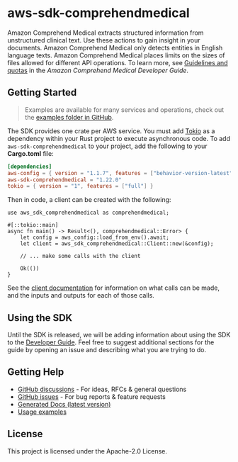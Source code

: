 # aws-sdk-comprehendmedical

Amazon Comprehend Medical extracts structured information from unstructured clinical text. Use these actions to gain insight in your documents. Amazon Comprehend Medical only detects entities in English language texts. Amazon Comprehend Medical places limits on the sizes of files allowed for different API operations. To learn more, see [Guidelines and quotas](https://docs.aws.amazon.com/comprehend-medical/latest/dev/comprehendmedical-quotas.html) in the _Amazon Comprehend Medical Developer Guide_.

## Getting Started

> Examples are available for many services and operations, check out the
> [examples folder in GitHub](https://github.com/awslabs/aws-sdk-rust/tree/main/examples).

The SDK provides one crate per AWS service. You must add [Tokio](https://crates.io/crates/tokio)
as a dependency within your Rust project to execute asynchronous code. To add `aws-sdk-comprehendmedical` to
your project, add the following to your **Cargo.toml** file:

```toml
[dependencies]
aws-config = { version = "1.1.7", features = ["behavior-version-latest"] }
aws-sdk-comprehendmedical = "1.22.0"
tokio = { version = "1", features = ["full"] }
```

Then in code, a client can be created with the following:

```rust,no_run
use aws_sdk_comprehendmedical as comprehendmedical;

#[::tokio::main]
async fn main() -> Result<(), comprehendmedical::Error> {
    let config = aws_config::load_from_env().await;
    let client = aws_sdk_comprehendmedical::Client::new(&config);

    // ... make some calls with the client

    Ok(())
}
```

See the [client documentation](https://docs.rs/aws-sdk-comprehendmedical/latest/aws_sdk_comprehendmedical/client/struct.Client.html)
for information on what calls can be made, and the inputs and outputs for each of those calls.

## Using the SDK

Until the SDK is released, we will be adding information about using the SDK to the
[Developer Guide](https://docs.aws.amazon.com/sdk-for-rust/latest/dg/welcome.html). Feel free to suggest
additional sections for the guide by opening an issue and describing what you are trying to do.

## Getting Help

* [GitHub discussions](https://github.com/awslabs/aws-sdk-rust/discussions) - For ideas, RFCs & general questions
* [GitHub issues](https://github.com/awslabs/aws-sdk-rust/issues/new/choose) - For bug reports & feature requests
* [Generated Docs (latest version)](https://awslabs.github.io/aws-sdk-rust/)
* [Usage examples](https://github.com/awslabs/aws-sdk-rust/tree/main/examples)

## License

This project is licensed under the Apache-2.0 License.

